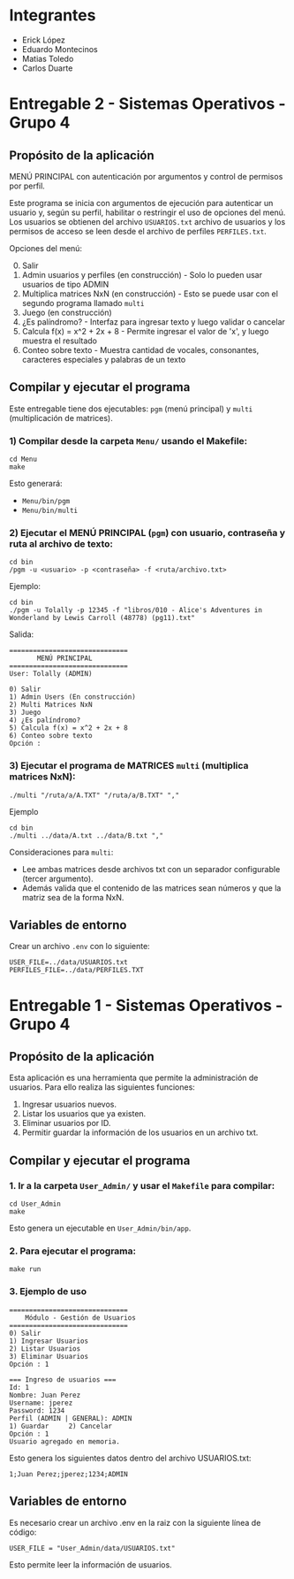 # Integrantes
- Erick López
- Eduardo Montecinos
- Matias Toledo
- Carlos Duarte

# Entregable 2 - Sistemas Operativos - Grupo 4
## Propósito de la aplicación
MENÚ PRINCIPAL con autenticación por argumentos y control de permisos por perfil.

Este programa se inicia con argumentos de ejecución para autenticar un usuario y, según su perfil, habilitar o restringir el uso de opciones del menú. Los usuarios se obtienen del archivo `USUARIOS.txt` archivo de usuarios y los permisos de acceso se leen desde el archivo de perfiles `PERFILES.txt`.

Opciones del menú:

0) Salir
1) Admin usuarios y perfiles (en construcción) - Solo lo pueden usar usuarios de tipo ADMIN
2) Multiplica matrices NxN (en construcción) - Esto se puede usar con el segundo programa llamado `multi`
3) Juego (en construcción)
4) ¿Es palíndromo? - Interfaz para ingresar texto y luego validar o cancelar
5) Calcula f(x) = x^2 + 2x + 8 - Permite ingresar el valor de 'x', y luego muestra el resultado
6) Conteo sobre texto - Muestra cantidad de vocales, consonantes, caracteres especiales y palabras de un texto

## Compilar y ejecutar el programa
Este entregable tiene dos ejecutables: `pgm` (menú principal) y `multi` (multiplicación de matrices).

### 1) Compilar desde la carpeta `Menu/` usando el Makefile:
```
cd Menu
make
```
Esto generará:
- `Menu/bin/pgm`
- `Menu/bin/multi`

### 2) Ejecutar el MENÚ PRINCIPAL (`pgm`) con usuario, contraseña y ruta al archivo de texto:
```
cd bin
/pgm -u <usuario> -p <contraseña> -f <ruta/archivo.txt>
```

Ejemplo:
```
cd bin
./pgm -u Tolally -p 12345 -f "libros/010 - Alice's Adventures in Wonderland by Lewis Carroll (48778) (pg11).txt"
```

Salida:
```
==============================
       MENÚ PRINCIPAL
==============================
User: Tolally (ADMIN)

0) Salir
1) Admin Users (En construcción)
2) Multi Matrices NxN
3) Juego
4) ¿Es palíndromo?
5) Calcula f(x) = x^2 + 2x + 8
6) Conteo sobre texto
Opción : 
```

### 3) Ejecutar el programa de MATRICES `multi` (multiplica matrices NxN):
```
./multi "/ruta/a/A.TXT" "/ruta/a/B.TXT" ","
```
Ejemplo
```
cd bin
./multi ../data/A.txt ../data/B.txt ","
```
Consideraciones para `multi`:
- Lee ambas matrices desde archivos txt con un separador configurable (tercer argumento).
- Además valida que el contenido de las matrices sean números y que la matriz sea de la forma NxN.

## Variables de entorno
Crear un archivo `.env` con lo siguiente:
```
USER_FILE=../data/USUARIOS.txt
PERFILES_FILE=../data/PERFILES.TXT
```


# Entregable 1 - Sistemas Operativos - Grupo 4
## Propósito de la aplicación
Esta aplicación es una herramienta que permite la administración de usuarios. Para ello realiza las siguientes funciones:
1. Ingresar usuarios nuevos.
2. Listar los usuarios que ya existen.
3. Eliminar usuarios por ID.
4. Permitir guardar la información de los usuarios en un archivo txt.

## Compilar y ejecutar el programa
### 1. Ir a la carpeta `User_Admin/` y usar el `Makefile` para compilar:
```
cd User_Admin
make
```
Esto genera un ejecutable en `User_Admin/bin/app`.

### 2. Para ejecutar el programa:
```
make run
```

### 3. Ejemplo de uso 
```
==============================
	Módulo - Gestión de Usuarios
==============================
0) Salir
1) Ingresar Usuarios
2) Listar Usuarios
3) Eliminar Usuarios
Opción : 1

=== Ingreso de usuarios ===
Id: 1
Nombre: Juan Perez
Username: jperez
Password: 1234
Perfil (ADMIN | GENERAL): ADMIN
1) Guardar     2) Cancelar
Opción : 1
Usuario agregado en memoria.
```
Esto genera los siguientes datos dentro del archivo USUARIOS.txt:
```
1;Juan Perez;jperez;1234;ADMIN
```

## Variables de entorno
Es necesario crear un archivo .env en la raiz con la siguiente línea de código:

`USER_FILE = "User_Admin/data/USUARIOS.txt"`

Esto permite leer la información de usuarios.
